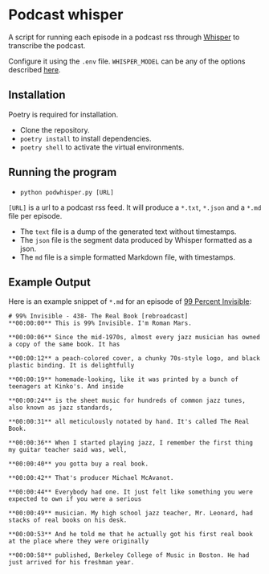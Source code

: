 # Podcast whisper

A script for running each episode in a podcast rss through [Whisper](https://github.com/openai/whisper)
to transcribe the podcast.

Configure it using the `.env` file. `WHISPER_MODEL` can be any of the options described
[here](https://github.com/openai/whisper?tab=readme-ov-file#available-models-and-languages).

## Installation

Poetry is required for installation.

- Clone the repository.
- `poetry install` to install dependencies.
- `poetry shell` to activate the virtual environments.

## Running the program

- `python podwhisper.py [URL]`

`[URL]` is a url to a podcast rss feed. It will produce a `*.txt`, `*.json` and
a `*.md` file per episode.

- The `text` file is a dump of the generated text without timestamps.
- The `json` file is the segment data produced by Whisper formatted as a json.
- The `md` file is a simple formatted Markdown file, with timestamps.

## Example Output

Here is an example snippet of `*.md` for an episode of
[99 Percent Invisible](https://99percentinvisible.org/):

```
# 99% Invisible - 438- The Real Book [rebroadcast]
**00:00:00** This is 99% Invisible. I'm Roman Mars.

**00:00:06** Since the mid-1970s, almost every jazz musician has owned a copy of the same book. It has

**00:00:12** a peach-colored cover, a chunky 70s-style logo, and black plastic binding. It is delightfully

**00:00:19** homemade-looking, like it was printed by a bunch of teenagers at Kinko's. And inside

**00:00:24** is the sheet music for hundreds of common jazz tunes, also known as jazz standards,

**00:00:31** all meticulously notated by hand. It's called The Real Book.

**00:00:36** When I started playing jazz, I remember the first thing my guitar teacher said was, well,

**00:00:40** you gotta buy a real book.

**00:00:42** That's producer Michael McAvanot.

**00:00:44** Everybody had one. It just felt like something you were expected to own if you were a serious

**00:00:49** musician. My high school jazz teacher, Mr. Leonard, had stacks of real books on his desk.

**00:00:53** And he told me that he actually got his first real book at the place where they were originally

**00:00:58** published, Berkeley College of Music in Boston. He had just arrived for his freshman year.
```
